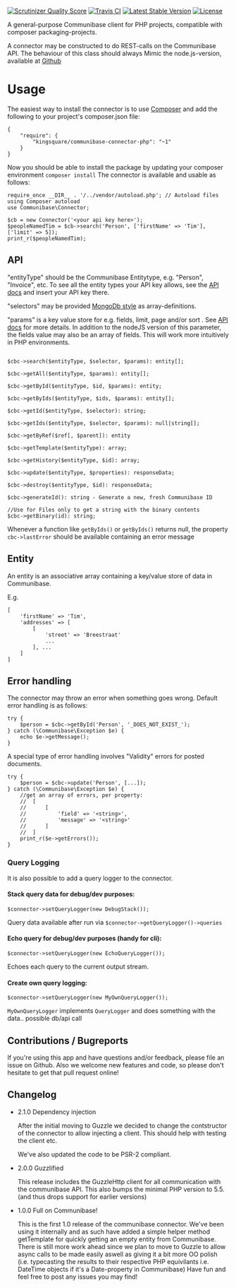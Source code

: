 [![Scrutinizer Quality Score](https://scrutinizer-ci.com/g/kingsquare/communibase-connector-php/badges/quality-score.png?s=94ea144a5b63afdb4ff9b99991f5ca830ba59d37)](https://scrutinizer-ci.com/g/kingsquare/communibase-connector-php/)
[![Travis CI](https://travis-ci.org/kingsquare/communibase-connector-php.svg)](https://travis-ci.org/kingsquare/communibase-connector-php)
[![Latest Stable Version](https://poser.pugx.org/kingsquare/communibase-connector-php/v/stable.png)](https://packagist.org/packages/kingsquare/communibase-connector-php)
[![License](https://poser.pugx.org/kingsquare/communibase-connector-php/license.png)](https://packagist.org/packages/kingsquare/communibase-connector-php)

A general-purpose Communibase client for PHP projects, compatible with composer packaging-projects.

A connector may be constructed to do REST-calls on the Communibase API.  The behaviour of this class should always Mimic
the node.js-version, available at [Github](https://github.com/kingsquare/communibase-connector-js)

Usage
=====

The easiest way to install the connector is to use [Composer](https://getcomposer.org/) and add the following to your project's composer.json file:
```
{
	"require": {
		"kingsquare/communibase-connector-php": "~1"
	}
}
```
Now you should be able to install the package by updating your composer environment ```composer install```
The connector is available and usable as follows:

```
require_once __DIR__ . '/../vendor/autoload.php'; // Autoload files using Composer autoload
use Communibase\Connector;

$cb = new Connector('<your api key here>');
$peopleNamedTim = $cb->search('Person', ['firstName' => 'Tim'], ['limit' => 5]);
print_r($peopleNamedTim);
```


API
---

"entityType" should be the Communibase Entitytype, e.g. "Person", "Invoice", etc. To see all the entity types your API key allows, see the [API docs](https://api.communibase.nl/docs/) and insert your API key there.

"selectors" may be provided [MongoDb style](http://docs.mongodb.org/manual/reference/method/db.collection.find/#db.collection.find) as array-definitions.

"params" is a key value store for e.g. fields, limit, page and/or sort . See [API docs](https://api.communibase.nl/docs/) for more details. In addition to the nodeJS version of this parameter, the fields value may also be an array of fields. This will work more intuitively in PHP environments.

```

$cbc->search($entityType, $selector, $params): entity[];

$cbc->getAll($entityType, $params): entity[];

$cbc->getById($entityType, $id, $params): entity;

$cbc->getByIds($entityType, $ids, $params): entity[];

$cbc->getId($entityType, $selector): string;

$cbc->getIds($entityType, $selector, $params): null|string[];

$cbc->getByRef($ref[, $parent]): entity

$cbc->getTemplate($entityType): array;

$cbc->getHistory($entityType, $id): array;

$cbc->update($entityType, $properties): responseData;

$cbc->destroy($entityType, $id): responseData;

$cbc->generateId(): string - Generate a new, fresh Communibase ID

//Use for Files only to get a string with the binary contents
$cbc->getBinary(id): string;

```

Whenever a function like ```getByIds()``` or ```getByIds()``` returns null, the property ```cbc->lastError``` should be available containing an error message


Entity
--
An entity is an associative array containing a key/value store of data in Communibase.

E.g.

```
[
	'firstName' => 'Tim',
	'addresses' => [
		[
			'street' => 'Breestraat'
			...
		], ...
	]
]
```

Error handling
--

The connector may throw an error when something goes wrong. Default error handling is as follows:

```
try {
	$person = $cbc->getById('Person', '_DOES_NOT_EXIST_');
} catch (\Communibase\Exception $e) {
	echo $e->getMessage();
}
```

A special type of error handling involves "Validity" errors for posted documents. 

```
try {
	$person = $cbc->update('Person', [...]);
} catch (\Communibase\Exception $e) {
	//get an array of errors, per property:
	//	[
	//		[
	//			'field' => '<string>',
	//			'message' => '<string>'
	//		]
	//	]
	print_r($e->getErrors());
}
```

### Query Logging

It is also possible to add a query logger to the connector.

#### Stack query data for debug/dev purposes:

    $connector->setQueryLogger(new DebugStack());
    
Query data available after run via `$connector->getQueryLogger()->queries`
 
#### Echo query for debug/dev purposes (handy for cli):

    $connector->setQueryLogger(new EchoQueryLogger());
    
Echoes each query to the current output stream.
 
#### Create own query logging:

    $connector->setQueryLogger(new MyOwnQueryLogger());
    
`MyOwnQueryLogger` implements `QueryLogger` and does something with the data.. possible db/api call

## Contributions / Bugreports

If you're using this app and have questions and/or feedback, please file an issue on Github.
Also we welcome new features and code, so please don't hesitate to get that pull request online!

## Changelog

* 2.1.0 Dependency injection

    After the initial moving to Guzzle we decided to change the contstructor of the connector to allow injecting a client.
    This should help with testing the client etc.
    
    We've also updated the code to be PSR-2 compliant.

* 2.0.0 Guzzlified

    This release includes the GuzzleHttp client for all communication with the communibase API. This also bumps the minimal
    PHP version to 5.5. (and thus drops support for earlier versions) 

* 1.0.0 Full on Communibase!

    This is the first 1.0 release of the communibase connector. We've been using it internally and as such have added a simple helper method getTemplate for quickly getting an empty entity from Communibase.
    There is still more work ahead since we plan to move to Guzzle to allow async calls to be made easily aswell as giving it a bit more OO polish (i.e. typecasting the results to their respective PHP equivilants i.e. DateTime objects if it's a Date-property in Communibase)
    Have fun and feel free to post any issues you may find!
